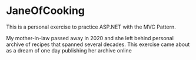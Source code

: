 # JaneOfCooking

This is a personal exercise to practice  ASP.NET with the MVC Pattern.

My mother-in-law passed away in 2020 and she left behind personal archive of recipes that spanned several decades. This exercise came about as a dream of one day publishing her archive online
